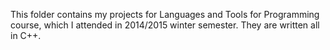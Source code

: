 This folder contains my projects for Languages and Tools for Programming course,
which I attended in 2014/2015 winter semester. They are written all in C++. 
